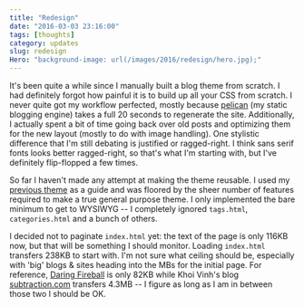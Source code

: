 ```yaml
---
title: "Redesign"
date: "2016-03-03 23:16:00"
tags: [thoughts]
category: updates
slug: redesign
Hero: "background-image: url(/images/2016/redesign/hero.jpg);"
---
```


It's been quite a while since I manually built a blog theme from scratch. I had
definitely forgot how painful it is to build up all your CSS from scratch. I
never quite got my workflow perfected, mostly because
[pelican](http://blog.getpelican.com/) (my static blogging engine) takes a full
20 seconds to regenerate the site. Additionally, I actually spent a bit of time
going back over old posts and optimizing them for the new layout (mostly to do
with image handling). One stylistic difference that I'm still debating is
justified or ragged-right. I think sans serif fonts looks better ragged-right,
so that's what I'm starting with, but I've definitely flip-flopped a few times.

So far I haven't made any attempt at making the theme reusable. I used my
[previous theme](http://oncrashreboot.com/elegant-best-pelican-theme-features)
as a guide and was floored by the sheer number of features required to make a
true general purpose theme. I only implemented the bare minimum to get to
WYSIWYG -- I completely ignored `tags.html`, `categories.html` and a bunch of
others.

I decided not to paginate `index.html` yet: the text of the page is only 116KB
now, but that will be something I should monitor. Loading `index.html` transfers
238KB to start with. I'm not sure what ceiling should be, especially with 'big'
blogs & sites heading into the MBs for the initial page. For reference, [Daring
Fireball](http://daringfireball.net/) is only 82KB while Khoi Vinh's blog
[subtraction.com](http://www.subtraction.com/) transfers 4.3MB -- I figure as
long as I am in between those two I should be OK.
